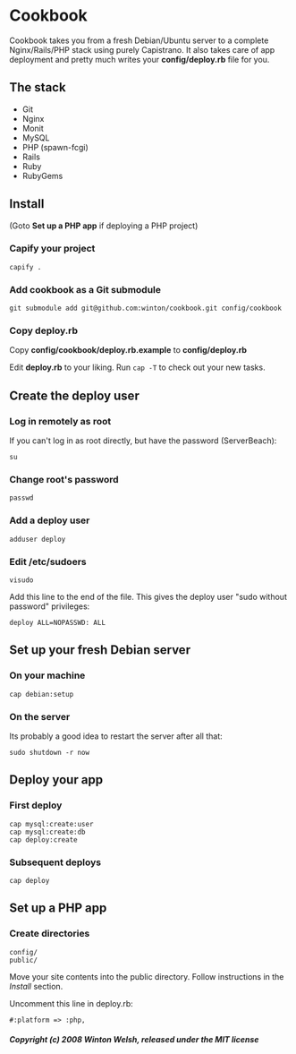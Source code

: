 Cookbook
========

Cookbook takes you from a fresh Debian/Ubuntu server to a complete Nginx/Rails/PHP stack using purely Capistrano. It also takes care of app deployment and pretty much writes your **config/deploy.rb** file for you.


The stack
---------

- Git
- Nginx
- Monit
- MySQL
- PHP (spawn-fcgi)
- Rails
- Ruby
- RubyGems


Install
-------

(Goto **Set up a PHP app** if deploying a PHP project)

### Capify your project

	capify .

### Add cookbook as a Git submodule

	git submodule add git@github.com:winton/cookbook.git config/cookbook

### Copy deploy.rb

Copy **config/cookbook/deploy.rb.example** to **config/deploy.rb**
	
Edit **deploy.rb** to your liking. Run `cap -T` to check out your new tasks.


Create the deploy user
----------------------

### Log in remotely as root

If you can't log in as root directly, but have the password (ServerBeach):

	su

### Change root's password

	passwd

### Add a deploy user

	adduser deploy

### Edit /etc/sudoers

	visudo

Add this line to the end of the file. This gives the deploy user "sudo without password" privileges:

	deploy ALL=NOPASSWD: ALL


Set up your fresh Debian server
-------------------------------

### On your machine

	cap debian:setup
	
### On the server

Its probably a good idea to restart the server after all that:

	sudo shutdown -r now
	

Deploy your app
---------------

### First deploy

	cap mysql:create:user
	cap mysql:create:db
	cap deploy:create
	
### Subsequent deploys

	cap deploy


Set up a PHP app
----------------

### Create directories

	config/
	public/

Move your site contents into the public directory. Follow instructions in the *Install* section.

Uncomment this line in deploy.rb:

	#:platform => :php,


##### Copyright (c) 2008 Winton Welsh, released under the MIT license